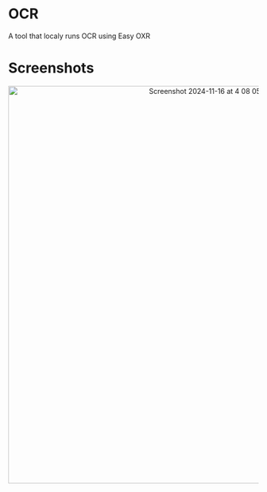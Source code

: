 # OCR
A tool that localy runs OCR using Easy OXR

# Screenshots

<p align='center'>
<img width="799" alt="Screenshot 2024-11-16 at 4 08 05 PM" src="https://github.com/user-attachments/assets/82b95226-7826-4c7e-9666-67f93007acf5">

  
</p>
